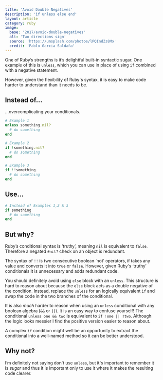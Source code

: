 ```yaml
---
title: 'Avoid Double Negatives'
description: 'if unless else end'
layout: article
category: ruby
image:
  base: '2017/avoid-double-negatives'
  alt: 'Two directions sign'
  source: 'https://unsplash.com/photos/lPQIndZz8Mo'
  credit: 'Pablo Garcia Saldaña'
---
```


One of Ruby’s strengths is it’s delightful built-in syntactic sugar. One example of this is `unless`, which you can use in place of using `if` combined with a negative statement.

However, given the flexibility of Ruby's syntax, it is easy to make code harder to understand than it needs to be.

## Instead of…

...overcomplicating your conditionals.

```ruby
# Example 1
unless something.nil?
  # do something
end

# Example 2
if !something.nil?
  # do something
end

# Example 3
if !!something
  # do something
end
```


## Use…

```ruby
# Instead of Examples 1,2 & 3
if something
  # do something
end
```


## But why?

Ruby’s conditional syntax is ‘truthy’, meaning `nil` is equivalent to `false`. Therefore a negated `#nil?` check on an object is redundant.

The syntax of `!!` is two consecutive boolean ‘not’ operators, if takes any value and converts it into `true` or `false`. However, given Ruby's ‘truthy’ conditionals it is unnecessary and adds redundant code.

You should definitely avoid using `else` block with an `unless`. This structure is hard to reason about because the `else` block acts as a double negative of the condition. Instead, replace the `unless` for an logically equivalent `if` and swap the code in the two branches of the conditional.

It is also _much_ harder to reason when using an `unless` conditional with any boolean algebra (`&&` or `||`). It is an easy way to confuse yourself! The conditional `unless one && two` is equivalent to `if !one || !two`. Although the logic looks messier I find the positive version easier to reason about.

A complex `if` condition might well be an opportunity to extract the conditional into a well-named method so it can be better understood.


## Why not?

I’m definitely not saying don't use `unless`, but it's important to remember it is _sugar_ and thus it is important only to use it where it makes the resulting code clearer.
